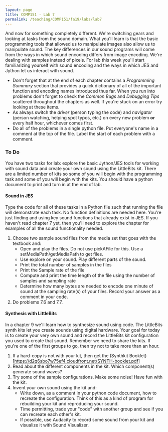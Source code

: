```yaml
---
layout: page
title: COMP151 - Lab 7
permalink: /teaching/COMP151/fa19/labs/lab7
---
```


And now for something completely different.  We're switching gears and looking at tasks from the sound domain. What you'll learn is that the basic programming tools that allowed us to manipulate images also allow us to manipulate sound. The key differences in our sound programs will come from the ways in which sound encoding differs from image encoding.  We're dealing with samples instead of pixels. For lab this week you'll start familiarizing yourself with sound encoding and the ways in which JES and Jython let us interact with sound.


* Don't forget that at the end of each chapter contains a *Programming Summary* section that provides a quick dictionary of all of the important function and encoding names introduced thus far. When you run into problems don't forget to check the *Common Bugs* and *Debugging Tips* scattered throughout the chapters as well. If you're stuck on an error try looking at these items.
* As always switch the *driver* (person typing the code) and *navigator* (person watching, helping spot typos, etc.) on every new problem **or** every half hour, whichever comes first.
* Do all of the problems in a single python file. Put everyone's name in a comment at the top of the file. Label the start of each problem with a comment.

### To Do

You have two tasks for lab: explore the basic Jython/JES tools for working with sound data and create your own sound using the LittleBits kit. There are a limited number of kits so some of you will begin with the programming task and some of you will begin with the kits.  You should have a python document to print and turn in at the end of lab.

#### Sound in JES

Type the code for all of these tasks in a Python file such that running the file will demonstrate each task. No function definitions are needed here. You're just finding and using key sound functions that already exist in JES. If you haven't read chapter 7 yet, then you'll need to explore the chapter for examples of all the sound functionality needed.
1. Choose two sample sound files from the media set that goes with the textbook and:
    * Open and play the files. Do not use pickAFile for this. Use a setMediaPath/getMediaPath to get files.
    * Use explore on your sound. Play different parts of the sound.
    * Print the total number of samples in the files
    * Print the Sample rate of the file
    * Compute and print the time length of the file using the number of samples and sampling rate
    * Determine how many bytes are needed to encode one minute of sound at the sampling rate(s) of your files. Record your answer as a comment in your code.
2. Do problems 7.6 and 7.7.

#### Synthesis with LittleBits
In a chapter 9 we'll learn how to synthesize sound using code. The LittleBits synth kits let you create sounds using digital hardware. Your goal for today is to create your very own sound and record the LittleBits kit configuration you used to create that sound.  Remember we need to share the kits. If you're one of the first groups to go, then try not to take more than an hour.

1. If a hard-copy is not with your kit, then get the (Synthkit Booklet)[https://d2q6sbo7w75ef4.cloudfront.net/SYNTH-booklet.pdf]
2. Read about the different components in the kit. Which component(s) generate sound waves?
3. Try some of the sample configurations. Make some noise! Have fun with the kit.
4. Invent your own sound using the kit and:
    * Write down, as a comment in your python code document, how to recreate the configuration. Think of this as a kind of program for rebuilding your kit and reproducing your sound.        
    * Time permitting, trade your "code" with another group and see if you can recreate each other's kit.
    * If possible, use Audacity to record some sound from your kit and visualize it with Sound Visualizer.
